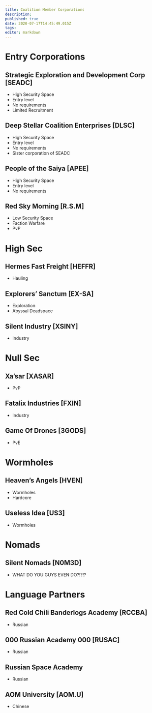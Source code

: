 ```yaml
---
title: Coalition Member Corporations
description: 
published: true
date: 2020-07-17T14:45:49.015Z
tags: 
editor: markdown
---
```


# Entry Corporations
## Strategic Exploration and Development Corp [SEADC]
- High Security Space
- Entry level
- No requirements
- Limited Recruitment
## Deep Stellar Coalition Enterprises [DLSC]
- High Security Space
- Entry level
- No requirements
- Sister corporation of SEADC
## People of the Saiya [APEE]
- High Security Space
- Entry level
- No requirements
## Red Sky Morning [R.S.M]
- Low Security Space
- Faction Warfare
- PvP

# High Sec
## Hermes Fast Freight [HEFFR]
- Hauling
## Explorers’ Sanctum [EX-SA]
- Exploration
- Abyssal Deadspace
## Silent Industry [XSINY]
- Industry

# Null Sec
## Xa’sar [XASAR]
- PvP
## Fatalix Industries [FXIN]
- Industry
## Game Of Drones [3GODS]
- PvE

# Wormholes
## Heaven’s Angels [HVEN]
- Wormholes
- Hardcore
## Useless Idea [US3]
- Wormholes

# Nomads
## Silent Nomads [N0M3D]
- WHAT DO YOU GUYS  EVEN DO?!?!?

# Language Partners
## Red Cold Chili Banderlogs Academy [RCCBA]
- Russian
## 000 Russian Academy 000 [RUSAC]
- Russian
## Russian Space Academy
- Russian
## AOM University [AOM.U]
- Chinese
